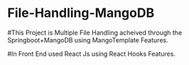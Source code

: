 # File-Handling-MangoDB

#This Project is  Multiple File Handling  acheived through the Springboot+MangoDB using MangoTemplate Features.

#In Front End used React Js using React Hooks Features.
